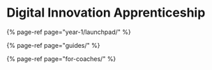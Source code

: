 # Digital Innovation Apprenticeship

{% page-ref page="year-1/launchpad/" %}

{% page-ref page="guides/" %}

{% page-ref page="for-coaches/" %}



